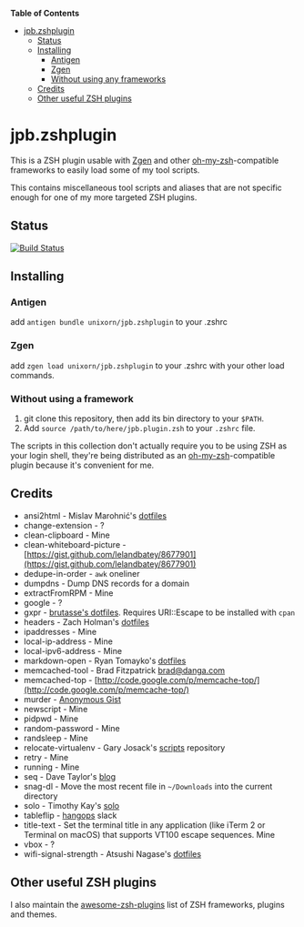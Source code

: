 <!-- START doctoc generated TOC please keep comment here to allow auto update -->
<!-- DON'T EDIT THIS SECTION, INSTEAD RE-RUN doctoc TO UPDATE -->
**Table of Contents**

- [jpb.zshplugin](#jpbzshplugin)
  - [Status](#status)
  - [Installing](#installing)
    - [Antigen](#antigen)
    - [Zgen](#zgen)
    - [Without using any frameworks](#without-using-any-frameworks)
  - [Credits](#credits)
  - [Other useful ZSH plugins](#other-useful-zsh-plugins)

<!-- END doctoc generated TOC please keep comment here to allow auto update -->
# jpb.zshplugin

This is a ZSH plugin usable with [Zgen](https://github.com/tarjoilija/zgen) and other [oh-my-zsh](https://github.com/robbyrussell/oh-my-zsh)-compatible frameworks to easily load some of my tool scripts.

This contains miscellaneous tool scripts and aliases that are not specific enough for one of my more targeted ZSH plugins.

## Status
[![Build Status](https://travis-ci.org/unixorn/jpb.zshplugin.png)](https://travis-ci.org/unixorn/jpb.zshplugin)

## Installing

### Antigen

add `antigen bundle unixorn/jpb.zshplugin` to your .zshrc

### Zgen

add `zgen load unixorn/jpb.zshplugin` to your .zshrc with your other load commands.

### Without using a framework

1. git clone this repository, then add its bin directory to your `$PATH`.
2. Add `source /path/to/here/jpb.plugin.zsh` to your `.zshrc` file.

The scripts in this collection don't actually require you to be using ZSH as your login shell, they're being distributed as an [oh-my-zsh](https://github.com/robbyrussell/oh-my-zsh)-compatible plugin because it's convenient for me.

## Credits

* ansi2html - Mislav Marohnić's [dotfiles](https://github.com/mislav/dotfiles)
* change-extension - ?
* clean-clipboard - Mine
* clean-whiteboard-picture - [https://gist.github.com/lelandbatey/8677901](https://gist.github.com/lelandbatey/8677901)
* dedupe-in-order - `awk` oneliner
* dumpdns - Dump DNS records for a domain
* extractFromRPM - Mine
* google - ?
* gxpr - [brutasse's dotfiles](https://github.com/brutasse/dotfiles/blob/master/bin/gxpr). Requires URI::Escape to be installed with `cpan`
* headers - Zach Holman's [dotfiles](https://github.com/holman/dotfiles/blob/master/bin/headers)
* ipaddresses - Mine
* local-ip-address - Mine
* local-ipv6-address - Mine
* markdown-open - Ryan Tomayko's [dotfiles](https://github.com/rtomayko/dotfiles)
* memcached-tool - Brad Fitzpatrick <brad@danga.com>
* memcached-top - [http://code.google.com/p/memcache-top/](http://code.google.com/p/memcache-top/)
* murder - [Anonymous Gist](https://gist.github.com/anonymous/32b1e619bc9e7fbe0eaa#!/bin/bash)
* newscript - Mine
* pidpwd - Mine
* random-password - Mine
* randsleep - Mine
* relocate-virtualenv - Gary Josack's [scripts](https://github.com/gmjosack/scripts) repository
* retry - Mine
* running - Mine
* seq - Dave Taylor's [blog](https://www.askdavetaylor.com/step_through_count_numeric_values_bash_shell_script/)
* snag-dl - Move the most recent file in `~/Downloads` into the current directory
* solo - Timothy Kay's [solo](http://timkay.com/solo/)
* tableflip - [hangops](https://hangops.slack.com) slack
* title-text - Set the terminal title in any application (like iTerm 2 or Terminal on macOS) that supports VT100 escape sequences. Mine
* vbox - ?
* wifi-signal-strength - Atsushi Nagase's [dotfiles](https://github.com/ngs/dotfiles/blob/master/bin/wifi-signal-strength)

## Other useful ZSH plugins

I also maintain the [awesome-zsh-plugins](https://github.com/unixorn/awesome-zsh-plugins) list of ZSH frameworks, plugins and themes.
